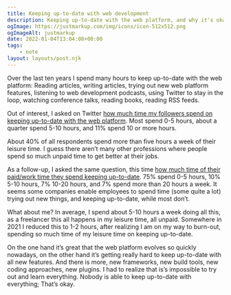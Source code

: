 ```yaml
---
title: Keeping up-to-date with web development
description: Keeping up-to-date with the web platform, and why it's okay to miss some things.
ogImage: https://justmarkup.com/img/icons/icon-512x512.png
ogImageAlt: justmarkup
date: 2022-01-04T13:04:08+00:00
tags:
    - note
layout: layouts/post.njk
---
```


Over the last ten years I spend many hours to keep up-to-date with the web platform: Reading articles, writing articles, trying out new web platform features, listening to web development podcasts, using Twitter to stay in the loop, watching conference talks, reading books, reading RSS feeds.

Out of interest, I asked on Twitter [how much time my followers spend on keeping up-to-date with the web platform](https://twitter.com/justmarkup/status/1434085540941475843?s=20). Most spend 0-5 hours, about a quarter spend 5-10 hours, and 11% spend 10 or more hours. 

About 40% of all respondents spend more than five hours a week of their leisure time. I guess there aren’t many other professions where people spend so much unpaid time to get better at their jobs. 

As a follow-up, I asked the same question, this time [how much time of their paid/work time they spend keeping up-to-date](https://twitter.com/justmarkup/status/1435179706823987202?s=20). 75% spend 0-5 hours, 10% 5-10 hours, 7% 10-20 hours, and 7% spend more than 20 hours a week. It seems some companies enable employees to spend time (some quite a lot) trying out new things, and keeping up-to-date, while most don’t. 

What about me? In average, I spend about 5-10 hours a week doing all this, as a freelancer this all happens in my leisure time, all unpaid. Somewhere in 2021 I reduced this to 1-2 hours, after realizing I am on my way to burn-out, spending so much time of my leisure time on keeping up-to-date. 

On the one hand it’s great that the web platform evolves so quickly nowadays, on the other hand it’s getting really hard to keep up-to-date with all new features. And there is more, new frameworks, new build tools, new coding approaches, new plugins. I had to realize that is’s impossible to try out and learn everything. Nobody is able to keep up-to-date with everything; That’s okay.

